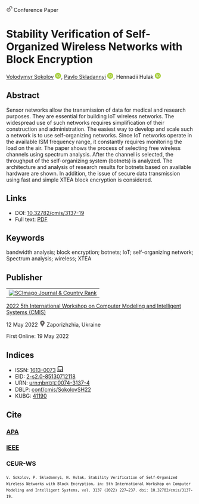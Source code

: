 <img src="/icons/unlock.svg" width="16" height="16"> Conference Paper

# Stability Verification of Self-Organized Wireless Networks with Block Encryption

<a href="https://volodymyr-sokolov.github.io/">Volodymyr Sokolov</a> <a href="https://orcid.org/0000-0002-9349-7946" target="_blank"><img src="/icons/orcid.svg" width="16" height="16"></a>,
<a href="/">Pavlo Skladannyi</a> <a href="https://orcid.org/0000-0002-7775-6039" target="_blank"><img src="/icons/orcid.svg" width="16" height="16"></a>,
Hennadii Hulak <a href="https://orcid.org/0000-0001-9131-9233" target="_blank"><img src="/icons/orcid.svg" width="16" height="16"></a>

## Abstract

Sensor networks allow the transmission of data for medical and research purposes. They are essential for building IoT wireless networks. The widespread use of such networks requires simplification of their construction and administration. The easiest way to develop and scale such a network is to use self-organizing networks. Since IoT networks operate in the available ISM frequency range, it constantly requires monitoring the load on the air. The paper shows the process of selecting free wireless channels using spectrum analysis. After the channel is selected, the throughput of the self-organizing system (botnets) is analyzed. The architecture and analysis of research results for botnets based on available hardware are shown. In addition, the issue of secure data transmission using fast and simple XTEA block encryption is considered.

## Links

* DOI: [10.32782/cmis/3137-19](https://doi.org/10.32782/cmis/3137-19)
* Full text: [PDF](http://ceur-ws.org/Vol-3137/paper19.pdf)

## Keywords

bandwidth analysis; block encryption; botnets; IoT; self-organizing network; Spectrum analysis; wireless; XTEA

## Publisher

<table>
<tr>
<td>
<a href="https://www.scimagojr.com/journalsearch.php?q=21100218356&amp;tip=sid&amp;exact=no" title="SCImago Journal &amp; Country Rank"><img border="0" src="https://www.scimagojr.com/journal_img.php?id=21100218356" alt="SCImago Journal &amp; Country Rank"  /></a>
</td>
</tr>
</table>

[2022 5th International Workshop on Computer Modeling and Intelligent Systems (CMIS)](http://ceur-ws.org/Vol-3137/)

12 May 2022 <img src="/icons/location-pin.svg" width="16" height="16"> Zaporizhzhia, Ukraine

First Online: 19 May 2022

## Indices

* ISSN: [1613-0073](https://portal.issn.org/resource/ISSN/1613-0073) <img src="/icons/online.svg" width="16" height="16">
* EID: [2-s2.0-85130712118](http://www.scopus.com/record/display.url?origin=inward&eid=2-s2.0-85130712118)
* URN: [urn:nbn:de:0074-3137-4](https://nbn-resolving.org/xml/urn:nbn:de:0074-3137-4)
* DBLP: [conf/cmis/SokolovSH22](https://dblp.org/rec/conf/cmis/SokolovSH22)
* KUBG: [41190](http://elibrary.kubg.edu.ua/id/eprint/41190/)

## Cite

### [APA](https://citation.crosscite.org/format?doi=10.32782/cmis/3137-19&style=apa&lang=en-US)

### [IEEE](https://citation.crosscite.org/format?doi=10.32782/cmis/3137-19&style=apa&lang=en-US)

### CEUR-WS

<small>`V. Sokolov, P. Skladannyi, H. Hulak, Stability Verification of Self-Organized Wireless Networks with Block Encryption, in: 5th International Workshop on Computer Modeling and Intelligent Systems, vol. 3137 (2022) 227–237. doi: 10.32782/cmis/3137-19.`</small>